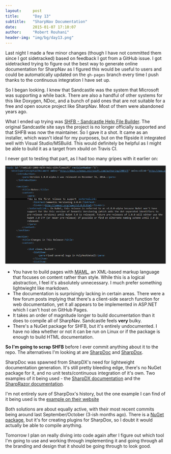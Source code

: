 ```yaml
---
layout:     post
title:      "Day 13"
subtitle:   "SharpNav Documentation"
date:       2015-01-07 17:10:07
author:     "Robert Rouhani"
header-img: "img/bg/day13.png"
---
```


Last night I made a few minor changes (though I have not committed them since
I got sidetracked) based on feedback I got from a GitHub issue. I got
sidetracked trying to figure out the best way to generate online documentation
for SharpNav as I figured this would be useful to users and could be
automatically updated on the `gh-pages` branch every time I push thanks to the
continuous integration I have set up.

So I began looking. I knew that Sandcastle was the system that Microsoft was
supporting a while back. There are also a handful of other systems for this
like Doxygen, NDoc, and a bunch of paid ones that are not suitable for a free
and open source project like SharpNav. Most of them were abandoned years ago.

What I ended up trying was [SHFB - Sandcastle Help File Builder][1]. The
original Sandcastle site says the project is no longer officially supported
and that SHFB was now the maintainer. So I gave it a shot. It came as an
installer, which wasn't ideal for my purposes, but on the flipside it
integrated well with Visual Studio/MSBuild. This would definitely be helpful
as I might be able to build it as a target from xbuild on Travis CI.

I never got to testing that part, as I had too many gripes with it earlier on:

![MAML](/img/post/day13/shfb.png)

  - You have to build pages with [MAML][2], an XML-based markup language that
    focuses on content rather than style. While this is a logical abstraction,
    I feel it's absolutely unnecessary. I much prefer something lightwieght
    like markdown.
  - The documentation is surprisingly lacking in certain areas. There were a
    few forum posts implying that there's a client-side search function for
    web documentation, yet it all appears to be implemented in ASP.NET which I
    can't host on GitHub Pages.
  - It takes an order of magnitude longer to build documentation than it does
    to compile all of SharpNav. Sandcastle feels **very** bulky.
  - There's a NuGet package for SHFB, but it's entirely undocumented. I have
    no idea whether or not it can be run on Linux or if the package is enough
    to build HTML documentation.
	
**So I'm going to scrap SHFB** before I ever commit anything about it to the
repo. The alternatives I'm looking at are [SharpDoc][3] and [SharpDox][4].

SharpDoc was spawned from SharpDX's need for lightweight documentation
generation. It's still pretty bleeding edge, there's no NuGet package for it,
and no unit tests/continuous integration of it's own. Two examples of it being
used - the [SharpDX documentation][5] and the [SharpRazor documentation][6].

I'm not entirely sure of SharpDox's history, but the one example I can find of
it being used is the [example on their website][7]

Both solutions are about equally active, with their most recent commits being
around last September/October (3-ish months ago). There is a
[NuGet package][8], but it's for creating plugins for SharpDox, so I doubt it
would actually be able to compile anything.

Tomorrow I plan on really diving into code again after I figure out which tool
I'm going to use and working through implementing it and going through all the
branding and design that it should be going through to look good.


[1]: https://shfb.codeplex.com/
[2]: http://en.wikipedia.org/wiki/Microsoft_Assistance_Markup_Language
[3]: https://github.com/xoofx/SharpDoc
[4]: http://sharpdox.de/en/
[5]: http://sharpdx.org/documentation
[6]: http://xoofx.github.io/SharpRazor/html/index.htm
[7]: http://doc.sharpdox.de/en
[8]: https://www.nuget.org/packages/sharpDoxSDK/
